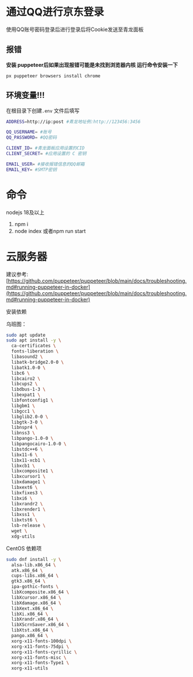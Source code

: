 # 通过QQ进行京东登录

使用QQ账号密码登录后进行登录后将Cookie发送至青龙面板


## 报错 

**安装 puppeteer后如果出现报错可能是未找到浏览器内核 运行命令安装一下**

`px puppeteer browsers install chrome`

## 环境变量!!!

在根目录下创建`.env` 文件后填写

```bash
ADDRESS=http://ip:post #青龙地址例:http://123456:3456

QQ_USERNAME= #账号
QQ_PASSWORD= #QQ密码

CLIENT_ID= #青龙面板应用设置的CID
CLIENT_SECRET= #应用设置的 C 密钥

EMAIL_USER= #接收报错信息的QQ邮箱 
EMAIL_KEY= #SMTP密钥

```

# 命令
nodejs 18及以上

1. npm i
2. node index 或者npm run start

# 云服务器

建议参考:[https://github.com/puppeteer/puppeteer/blob/main/docs/troubleshooting.md#running-puppeteer-in-docker](https://github.com/puppeteer/puppeteer/blob/main/docs/troubleshooting.md#running-puppeteer-in-docker)

安装依赖

乌班图：

```bash
sudo apt update
sudo apt install -y \
  ca-certificates \
  fonts-liberation \
  libasound2 \
  libatk-bridge2.0-0 \
  libatk1.0-0 \
  libc6 \
  libcairo2 \
  libcups2 \
  libdbus-1-3 \
  libexpat1 \
  libfontconfig1 \
  libgbm1 \
  libgcc1 \
  libglib2.0-0 \
  libgtk-3-0 \
  libnspr4 \
  libnss3 \
  libpango-1.0-0 \
  libpangocairo-1.0-0 \
  libstdc++6 \
  libx11-6 \
  libx11-xcb1 \
  libxcb1 \
  libxcomposite1 \
  libxcursor1 \
  libxdamage1 \
  libxext6 \
  libxfixes3 \
  libxi6 \
  libxrandr2 \
  libxrender1 \
  libxss1 \
  libxtst6 \
  lsb-release \
  wget \
  xdg-utils
```


CentOS 依赖项


```bash
sudo dnf install -y \
  alsa-lib.x86_64 \
  atk.x86_64 \
  cups-libs.x86_64 \
  gtk3.x86_64 \
  ipa-gothic-fonts \
  libXcomposite.x86_64 \
  libXcursor.x86_64 \
  libXdamage.x86_64 \
  libXext.x86_64 \
  libXi.x86_64 \
  libXrandr.x86_64 \
  libXScrnSaver.x86_64 \
  libXtst.x86_64 \
  pango.x86_64 \
  xorg-x11-fonts-100dpi \
  xorg-x11-fonts-75dpi \
  xorg-x11-fonts-cyrillic \
  xorg-x11-fonts-misc \
  xorg-x11-fonts-Type1 \
  xorg-x11-utils


```